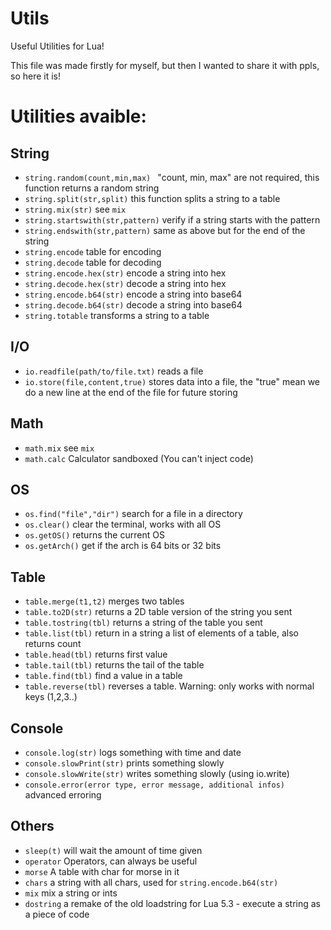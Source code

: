 # Utils
Useful Utilities for Lua!

This file was made firstly for myself, but then I wanted to share it with ppls, so here it is!

# Utilities avaible:
## String
 * `string.random(count,min,max) ` 
"count, min, max" are not required, this function returns a random string
* `string.split(str,split)`
this function splits a string to a table
* `string.mix(str)`
see `mix`
* `string.startswith(str,pattern)`
verify if a string starts with the pattern
* `string.endswith(str,pattern)`
same as above but for the end of the string
* `string.encode`
table for encoding
* `string.decode`
table for decoding
* `string.encode.hex(str)`
encode a string into hex
* `string.decode.hex(str)`
decode a string into hex
* `string.encode.b64(str)`
encode a string into base64
* `string.decode.b64(str)`
decode a string into base64
* `string.totable`
transforms a string to a table

## I/O
* `io.readfile(path/to/file.txt)`
reads a file
* `io.store(file,content,true)`
stores data into a file, the "true" mean we do a new line at the end of the file for future storing

## Math
* `math.mix`
see  `mix`
* `math.calc`
Calculator sandboxed (You can't inject code)

## OS
* `os.find("file","dir")`
search for a file in a directory
* `os.clear()`
clear the terminal, works with all OS
* `os.getOS()`
returns the current OS
* `os.getArch()`
get if the arch is 64 bits or 32 bits

## Table
* `table.merge(t1,t2)`
merges two tables
* `table.to2D(str)`
returns a 2D table version of the string you sent
* `table.tostring(tbl)`
returns a string of the table you sent
* `table.list(tbl)`
return in a string a list of elements of a table, also returns count
* `table.head(tbl)`
returns first value
* `table.tail(tbl)`
returns the tail of the table
* `table.find(tbl)`
find a value in a table
* `table.reverse(tbl)`
reverses a table. Warning: only works with normal keys (1,2,3..)

## Console
* `console.log(str)`
logs something with time and date
* `console.slowPrint(str)`
prints something slowly
* `console.slowWrite(str)`
writes something slowly (using io.write)
* `console.error(error type, error message, additional infos)`
advanced erroring

## Others
* `sleep(t)`
will wait the amount of time given
* `operator`
Operators, can always be useful
* `morse`
A table with char for morse in it
* `chars`
a string with all chars, used for  `string.encode.b64(str)`
* `mix`
mix a string or ints
* `dostring`
a remake of the old loadstring for Lua 5.3 - execute a string as a piece of code